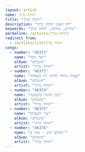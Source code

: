 ```yaml
---
layout: artist
name: יהודה ברוך
title: "יהודה ברוך"
description: "דף האמן יהודה ברוך"
keywords: "שירים, מוזיקה, יהודה ברוך"
permalink: /artists/יהודה-ברוך/
redirect_from:
  - /artists/list/יהודה ברוך
songs:
  - number: "46372"
    name: "יוצר הכל"
    album: "סינגלים"
    artist: "יהודה ברוך"
  - number: "46373"
    name: "מצווה גדולה להיות רק בשמחה"
    album: "סינגלים"
    artist: "יהודה ברוך"
  - number: "46374"
    name: "ניגון החוזר בתשובה"
    album: "סינגלים"
    artist: "יהודה ברוך"
  - number: "46375"
    name: "שיר למעלות"
    album: "סינגלים"
    artist: "יהודה ברוך"
  - number: "46376"
    name: "תהלים קיט - אות פ'"
    album: "סינגלים"
    artist: "יהודה ברוך"
---
```

